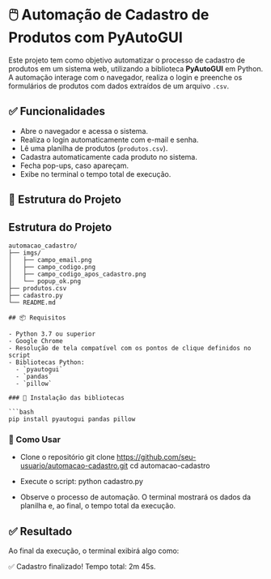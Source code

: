 # 🖱️ Automação de Cadastro de Produtos com PyAutoGUI

Este projeto tem como objetivo automatizar o processo de cadastro de produtos em um sistema web, utilizando a biblioteca **PyAutoGUI** em Python. A automação interage com o navegador, realiza o login e preenche os formulários de produtos com dados extraídos de um arquivo `.csv`.

## ✅ Funcionalidades

- Abre o navegador e acessa o sistema.
- Realiza o login automaticamente com e-mail e senha.
- Lê uma planilha de produtos (`produtos.csv`).
- Cadastra automaticamente cada produto no sistema.
- Fecha pop-ups, caso apareçam.
- Exibe no terminal o tempo total de execução.

## 📁 Estrutura do Projeto

## Estrutura do Projeto

````plaintext
automacao_cadastro/
├── imgs/
│   ├── campo_email.png
│   ├── campo_codigo.png
│   ├── campo_codigo_apos_cadastro.png
│   └── popup_ok.png
├── produtos.csv
├── cadastro.py
└── README.md

## 📦 Requisitos

- Python 3.7 ou superior
- Google Chrome
- Resolução de tela compatível com os pontos de clique definidos no script
- Bibliotecas Python:
  - `pyautogui`
  - `pandas`
  - `pillow`

### 🔧 Instalação das bibliotecas

```bash
pip install pyautogui pandas pillow
````

### 🚀 Como Usar

- Clone o repositório
  git clone https://github.com/seu-usuario/automacao-cadastro.git
  cd automacao-cadastro

- Execute o script:
  python cadastro.py

- Observe o processo de automação. O terminal mostrará os dados da planilha e, ao final, o tempo total da execução.

## ✅ Resultado

Ao final da execução, o terminal exibirá algo como:

✅ Cadastro finalizado! Tempo total: 2m 45s.

